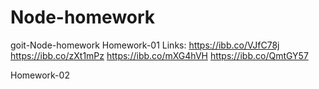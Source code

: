 # Node-homework
goit-Node-homework
Homework-01
Links: 
https://ibb.co/VJfC78j
https://ibb.co/zXt1mPz
https://ibb.co/mXG4hVH
https://ibb.co/QmtGY57

Homework-02